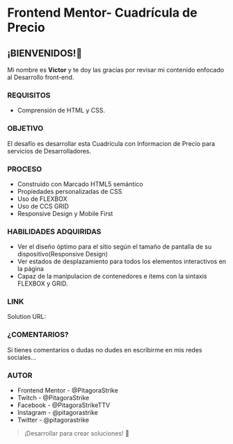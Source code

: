 # Frontend Mentor- Cuadrícula de Precio


## ¡BIENVENIDOS!👋
Mi nombre es **Victor** y te doy las gracias por revisar mi contenido enfocado al Desarrollo front-end.

### REQUISITOS
- Comprensión de HTML y CSS.

### OBJETIVO
El desafío es desarrollar esta Cuadrícula con Informacion de Precio para servicios de Desarrolladores.


### PROCESO
- Construido con Marcado HTML5 semántico
- Propiedades personalizadas de CSS
- Uso de FLEXBOX
- Uso de CCS GRID
- Responsive Design y Mobile First

### HABILIDADES ADQUIRIDAS

- Ver el diseño óptimo para el sitio según el tamaño de pantalla de su dispositivo(Responsive Design)
- Ver estados de desplazamiento para todos los elementos interactivos en la página
- Capaz de la manipulacion de contenedores e items con la sintaxis FLEXBOX y GRID.

### LINK
Solution URL:

### ¿COMENTARIOS?
Si tienes comentarios o dudas no dudes en escribirme en mis redes sociales...

### AUTOR
- Frontend Mentor - @PitagoraStrike
- Twitch - @PitagoraStrike
- Facebook - @PitagoraStrikeTTV
- Instagram - @pitagorastrike
- Twitter - @pitagorastrike

> ¡Desarrollar para crear soluciones! 🚀
